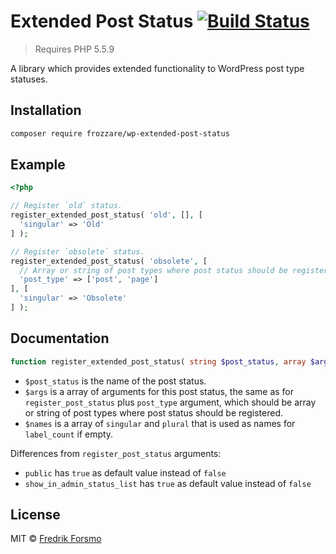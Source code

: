 # Extended Post Status [![Build Status](https://travis-ci.org/frozzare/wp-extended-post-status.svg?branch=master)](https://travis-ci.org/frozzare/wp-extended-post-status)

> Requires PHP 5.5.9

A library which provides extended functionality to WordPress post type statuses.

## Installation

```sh
composer require frozzare/wp-extended-post-status
```

## Example

```php
<?php

// Register `old` status.
register_extended_post_status( 'old', [], [
  'singular' => 'Old'
] );

// Register `obsolete` status.
register_extended_post_status( 'obsolete', [
  // Array or string of post types where post status should be registered
  'post_type' => ['post', 'page']
], [
  'singular' => 'Obsolete'
] );
```

## Documentation

```php
function register_extended_post_status( string $post_status, array $args = [], array $names = [] )
```

* `$post_status` is the name of the post status.
* `$args` is a array of arguments for this post status, the same as for `register_post_status` plus `post_type` argument, which should be array or string of post types where post status should be registered.
* `$names` is a array of `singular` and `plural` that is used as names for `label_count` if empty.

Differences from `register_post_status` arguments:

* `public` has `true` as default value instead of `false`
* `show_in_admin_status_list` has `true` as default value instead of `false`

## License

MIT © [Fredrik Forsmo](https://github.com/frozzare)

